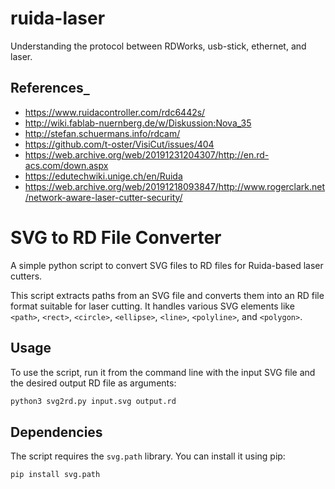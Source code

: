 # ruida-laser
Understanding the protocol between RDWorks, usb-stick, ethernet, and laser.

## References[&nbsp;&nbsp;](#references)

* https://www.ruidacontroller.com/rdc6442s/
* http://wiki.fablab-nuernberg.de/w/Diskussion:Nova_35
* http://stefan.schuermans.info/rdcam/
* https://github.com/t-oster/VisiCut/issues/404
* https://web.archive.org/web/20191231204307/http://en.rd-acs.com/down.aspx
* https://edutechwiki.unige.ch/en/Ruida
* https://web.archive.org/web/20191218093847/http://www.rogerclark.net/network-aware-laser-cutter-security/

# SVG to RD File Converter

A simple python script to convert SVG files to RD files for Ruida-based laser cutters.

This script extracts paths from an SVG file and converts them into an RD file format suitable for laser cutting. It handles various SVG elements like `<path>`, `<rect>`, `<circle>`, `<ellipse>`, `<line>`, `<polyline>`, and `<polygon>`.

## Usage

To use the script, run it from the command line with the input SVG file and the desired output RD file as arguments:

```bash
python3 svg2rd.py input.svg output.rd
```

## Dependencies

The script requires the `svg.path` library. You can install it using pip:

```bash
pip install svg.path
```

